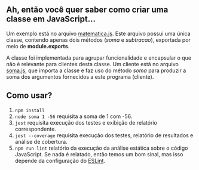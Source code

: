 ## Ah, então você quer saber como criar uma classe em JavaScript...
Um exemplo está no arquivo [matematica.js](matematica.js). Este
arquivo possui uma única classe, contendo apenas dois 
métodos (_soma_ e _subtracao_), exportada por meio de 
**module.exports**.

A classe foi implementada para agrupar funcionalidade e 
encapsular o que não é relevante para clientes desta classe.
Um cliente está no arquivo [soma.js](soma.js), que importa
a classe e faz uso do método _soma_ para produzir a soma 
dos argumentos fornecidos a este programa (cliente).

## Como usar?

1. ```npm install```
1. ```node soma 1 -56``` requisita a soma de 1 com -56.
1. ```jest``` requisita execução dos testes e exibição de relatório correspondente.
1. ```jest --coverage``` requisita execução dos testes, relatório de resultados e análise de cobertura.
1. ```npm run lint``` relatório da execução da análise estática sobre o código JavaScript. Se nada é relatado, então temos um bom sinal, mas isso depende da configuração do [ESLint](https://eslint.org/).
